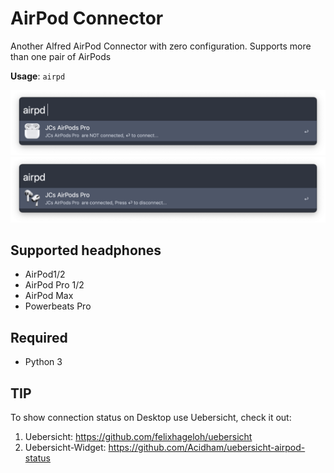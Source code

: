 # AirPod Connector

Another Alfred AirPod Connector with zero configuration. Supports more than one pair of AirPods

**Usage**: `airpd`

<img src="README.assets/Screenshot%202022-10-14%20at%2008.44.33.png" alt="Screenshot 2022-10-14 at 08.44.33" style="zoom:67%;" />

<img src="README.assets/Screenshot%202022-10-14%20at%2008.45.43.png" alt="Screenshot 2022-10-14 at 08.45.43" style="zoom:67%;" />

## Supported headphones

- AirPod1/2
- AirPod Pro 1/2
- AirPod Max
- Powerbeats Pro

## Required

* Python 3

## TIP

To show connection status on Desktop use Uebersicht, check it out:

1. Uebersicht: https://github.com/felixhageloh/uebersicht
2. Uebersicht-Widget: https://github.com/Acidham/uebersicht-airpod-status

